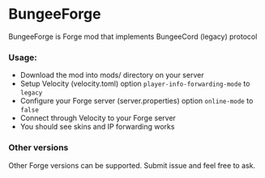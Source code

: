 # BungeeForge
BungeeForge is Forge mod that implements BungeeCord (legacy) protocol

### Usage:
- Download the mod into mods/ directory on your server
- Setup Velocity (velocity.toml) option `player-info-forwarding-mode` to `legacy`
- Configure your Forge server (server.properties) option `online-mode` to `false`
- Connect through Velocity to your Forge server
- You should see skins and IP forwarding works

### Other versions
Other Forge versions can be supported. Submit issue and feel free to ask.
